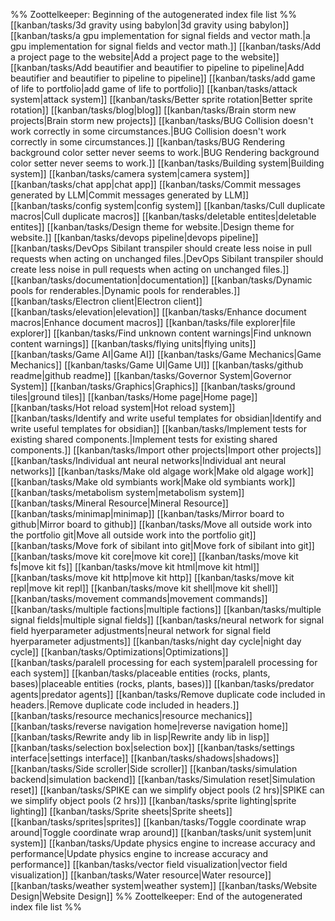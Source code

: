 %% Zoottelkeeper: Beginning of the autogenerated index file list  %%
 [[kanban/tasks/3d gravity using babylon|3d gravity using babylon]]
 [[kanban/tasks/a gpu implementation for signal fields and vector math.|a gpu implementation for signal fields and vector math.]]
 [[kanban/tasks/Add a project page to the website|Add a project page to the website]]
 [[kanban/tasks/Add beautifier and beautifier to pipeline to pipeline|Add beautifier and beautifier to pipeline to pipeline]]
 [[kanban/tasks/add game of life to portfolio|add game of life to portfolio]]
 [[kanban/tasks/attack system|attack system]]
 [[kanban/tasks/Better sprite rotation|Better sprite rotation]]
 [[kanban/tasks/blog|blog]]
 [[kanban/tasks/Brain storm new projects|Brain storm new projects]]
 [[kanban/tasks/BUG Collision doesn't work correctly in some circumstances.|BUG Collision doesn't work correctly in some circumstances.]]
 [[kanban/tasks/BUG Rendering background color setter never seems to work.|BUG Rendering background color setter never seems to work.]]
 [[kanban/tasks/Building system|Building system]]
 [[kanban/tasks/camera system|camera system]]
 [[kanban/tasks/chat app|chat app]]
 [[kanban/tasks/Commit messages generated by LLM|Commit messages generated by LLM]]
 [[kanban/tasks/config system|config system]]
 [[kanban/tasks/Cull duplicate macros|Cull duplicate macros]]
 [[kanban/tasks/deletable entites|deletable entites]]
 [[kanban/tasks/Design theme for website.|Design theme for website.]]
 [[kanban/tasks/devops pipeline|devops pipeline]]
 [[kanban/tasks/DevOps Sibilant transpiler should create less noise in pull requests when acting on unchanged files.|DevOps Sibilant transpiler should create less noise in pull requests when acting on unchanged files.]]
 [[kanban/tasks/documentation|documentation]]
 [[kanban/tasks/Dynamic pools for renderables.|Dynamic pools for renderables.]]
 [[kanban/tasks/Electron client|Electron client]]
 [[kanban/tasks/elevation|elevation]]
 [[kanban/tasks/Enhance document macros|Enhance document macros]]
 [[kanban/tasks/file explorer|file explorer]]
 [[kanban/tasks/Find unknown content warnings|Find unknown content warnings]]
 [[kanban/tasks/flying units|flying units]]
 [[kanban/tasks/Game AI|Game AI]]
 [[kanban/tasks/Game Mechanics|Game Mechanics]]
 [[kanban/tasks/Game UI|Game UI]]
 [[kanban/tasks/github readme|github readme]]
 [[kanban/tasks/Governor System|Governor System]]
 [[kanban/tasks/Graphics|Graphics]]
 [[kanban/tasks/ground tiles|ground tiles]]
 [[kanban/tasks/Home page|Home page]]
 [[kanban/tasks/Hot reload system|Hot reload system]]
 [[kanban/tasks/Identify and write useful templates for obsidian|Identify and write useful templates for obsidian]]
 [[kanban/tasks/Implement tests for existing shared components.|Implement tests for existing shared components.]]
 [[kanban/tasks/Import other projects|Import other projects]]
 [[kanban/tasks/Individual ant neural networks|Individual ant neural networks]]
 [[kanban/tasks/Make old algage work|Make old algage work]]
 [[kanban/tasks/Make old symbiants work|Make old symbiants work]]
 [[kanban/tasks/metabolism system|metabolism system]]
 [[kanban/tasks/Mineral Resource|Mineral Resource]]
 [[kanban/tasks/minimap|minimap]]
 [[kanban/tasks/Mirror board to github|Mirror board to github]]
 [[kanban/tasks/Move all outside work into the portfolio git|Move all outside work into the portfolio git]]
 [[kanban/tasks/Move fork of sibilant into git|Move fork of sibilant into git]]
 [[kanban/tasks/move kit core|move kit core]]
 [[kanban/tasks/move kit fs|move kit fs]]
 [[kanban/tasks/move kit html|move kit html]]
 [[kanban/tasks/move kit http|move kit http]]
 [[kanban/tasks/move kit repl|move kit repl]]
 [[kanban/tasks/move kit shell|move kit shell]]
 [[kanban/tasks/movement commands|movement commands]]
 [[kanban/tasks/multiple factions|multiple factions]]
 [[kanban/tasks/multiple signal fields|multiple signal fields]]
 [[kanban/tasks/neural network for signal field hyerparameter adjustments|neural network for signal field hyerparameter adjustments]]
 [[kanban/tasks/night day cycle|night day cycle]]
 [[kanban/tasks/Optimizations|Optimizations]]
 [[kanban/tasks/paralell processing for each system|paralell processing for each system]]
 [[kanban/tasks/placeable entities (rocks, plants, bases)|placeable entities (rocks, plants, bases)]]
 [[kanban/tasks/predator agents|predator agents]]
 [[kanban/tasks/Remove duplicate code included in headers.|Remove duplicate code included in headers.]]
 [[kanban/tasks/resource mechanics|resource mechanics]]
 [[kanban/tasks/reverse navigation home|reverse navigation home]]
 [[kanban/tasks/Rewrite andy lib in lisp|Rewrite andy lib in lisp]]
 [[kanban/tasks/selection box|selection box]]
 [[kanban/tasks/settings interface|settings interface]]
 [[kanban/tasks/shadows|shadows]]
 [[kanban/tasks/Side scroller|Side scroller]]
 [[kanban/tasks/simulation backend|simulation backend]]
 [[kanban/tasks/Simulation reset|Simulation reset]]
 [[kanban/tasks/SPIKE can we simplify object pools (2 hrs)|SPIKE can we simplify object pools (2 hrs)]]
 [[kanban/tasks/sprite lighting|sprite lighting]]
 [[kanban/tasks/Sprite sheets|Sprite sheets]]
 [[kanban/tasks/sprites|sprites]]
 [[kanban/tasks/Toggle coordinate wrap around|Toggle coordinate wrap around]]
 [[kanban/tasks/unit system|unit system]]
 [[kanban/tasks/Update physics engine to increase accuracy and performance|Update physics engine to increase accuracy and performance]]
 [[kanban/tasks/vector field visualization|vector field visualization]]
 [[kanban/tasks/Water resource|Water resource]]
 [[kanban/tasks/weather system|weather system]]
 [[kanban/tasks/Website Design|Website Design]]
%% Zoottelkeeper: End of the autogenerated index file list  %%
